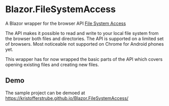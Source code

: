 # Blazor.FileSystemAccess
A Blazor wrapper for the browser API [File System Access](https://wicg.github.io/file-system-access)

The API makes it possible to read and write to your local file system from the browser both files and directories. The API is supported on a limited set of browsers. Most noticeable not supported on Chrome for Android phones yet.

This wrapper has for now wrapped the basic parts of the API which covers opening existing files and creating new files.

## Demo
The sample project can be demoed at https://kristofferstrube.github.io/Blazor.FileSystemAccess/

